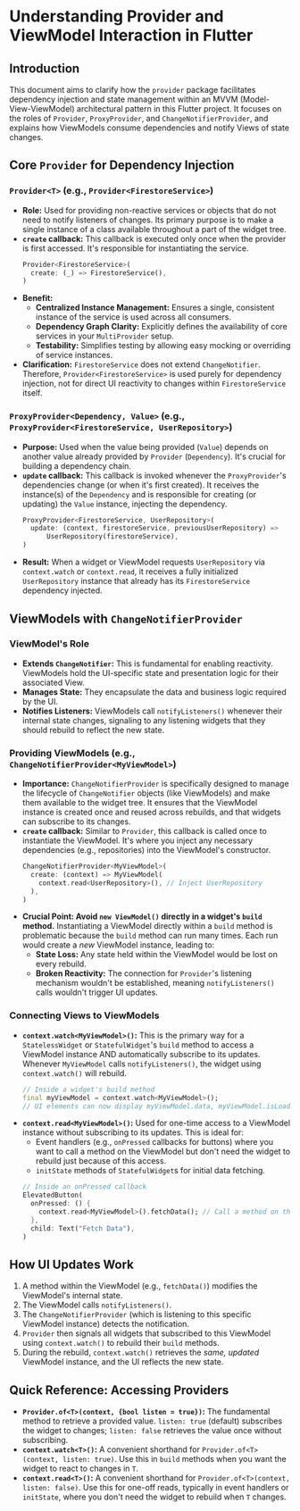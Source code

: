 # Understanding Provider and ViewModel Interaction in Flutter

## Introduction
This document aims to clarify how the `provider` package facilitates dependency injection and state management within an MVVM (Model-View-ViewModel) architectural pattern in this Flutter project. It focuses on the roles of `Provider`, `ProxyProvider`, and `ChangeNotifierProvider`, and explains how ViewModels consume dependencies and notify Views of state changes.

## Core `Provider` for Dependency Injection

### `Provider<T>` (e.g., `Provider<FirestoreService>`)
*   **Role:** Used for providing non-reactive services or objects that do not need to notify listeners of changes. Its primary purpose is to make a single instance of a class available throughout a part of the widget tree.
*   **`create` callback:** This callback is executed only once when the provider is first accessed. It's responsible for instantiating the service.
    ```dart
    Provider<FirestoreService>(
      create: (_) => FirestoreService(),
    )
    ```
*   **Benefit:**
    *   **Centralized Instance Management:** Ensures a single, consistent instance of the service is used across all consumers.
    *   **Dependency Graph Clarity:** Explicitly defines the availability of core services in your `MultiProvider` setup.
    *   **Testability:** Simplifies testing by allowing easy mocking or overriding of service instances.
*   **Clarification:** `FirestoreService` does not extend `ChangeNotifier`. Therefore, `Provider<FirestoreService>` is used purely for dependency injection, not for direct UI reactivity to changes within `FirestoreService` itself.

### `ProxyProvider<Dependency, Value>` (e.g., `ProxyProvider<FirestoreService, UserRepository>`)
*   **Purpose:** Used when the value being provided (`Value`) depends on another value already provided by `Provider` (`Dependency`). It's crucial for building a dependency chain.
*   **`update` callback:** This callback is invoked whenever the `ProxyProvider`'s dependencies change (or when it's first created). It receives the instance(s) of the `Dependency` and is responsible for creating (or updating) the `Value` instance, injecting the dependency.
    ```dart
    ProxyProvider<FirestoreService, UserRepository>(
      update: (context, firestoreService, previousUserRepository) =>
          UserRepository(firestoreService),
    )
    ```
*   **Result:** When a widget or ViewModel requests `UserRepository` via `context.watch` or `context.read`, it receives a fully initialized `UserRepository` instance that already has its `FirestoreService` dependency injected.

## ViewModels with `ChangeNotifierProvider`

### ViewModel's Role
*   **Extends `ChangeNotifier`:** This is fundamental for enabling reactivity. ViewModels hold the UI-specific state and presentation logic for their associated View.
*   **Manages State:** They encapsulate the data and business logic required by the UI.
*   **Notifies Listeners:** ViewModels call `notifyListeners()` whenever their internal state changes, signaling to any listening widgets that they should rebuild to reflect the new state.

### Providing ViewModels (e.g., `ChangeNotifierProvider<MyViewModel>`)
*   **Importance:** `ChangeNotifierProvider` is specifically designed to manage the lifecycle of `ChangeNotifier` objects (like ViewModels) and make them available to the widget tree. It ensures that the ViewModel instance is created once and reused across rebuilds, and that widgets can subscribe to its changes.
*   **`create` callback:** Similar to `Provider`, this callback is called once to instantiate the ViewModel. It's where you inject any necessary dependencies (e.g., repositories) into the ViewModel's constructor.
    ```dart
    ChangeNotifierProvider<MyViewModel>(
      create: (context) => MyViewModel(
        context.read<UserRepository>(), // Inject UserRepository
      ),
    )
    ```
*   **Crucial Point: Avoid `new ViewModel()` directly in a widget's `build` method.**
    Instantiating a ViewModel directly within a `build` method is problematic because the `build` method can run many times. Each run would create a *new* ViewModel instance, leading to:
    *   **State Loss:** Any state held within the ViewModel would be lost on every rebuild.
    *   **Broken Reactivity:** The connection for `Provider`'s listening mechanism wouldn't be established, meaning `notifyListeners()` calls wouldn't trigger UI updates.

### Connecting Views to ViewModels
*   **`context.watch<MyViewModel>()`:** This is the primary way for a `StatelessWidget` or `StatefulWidget`'s `build` method to access a ViewModel instance AND automatically subscribe to its updates. Whenever `MyViewModel` calls `notifyListeners()`, the widget using `context.watch()` will rebuild.
    ```dart
    // Inside a widget's build method
    final myViewModel = context.watch<MyViewModel>();
    // UI elements can now display myViewModel.data, myViewModel.isLoading, etc.
    ```
*   **`context.read<MyViewModel>()`:** Used for one-time access to a ViewModel instance without subscribing to its updates. This is ideal for:
    *   Event handlers (e.g., `onPressed` callbacks for buttons) where you want to call a method on the ViewModel but don't need the widget to rebuild just because of this access.
    *   `initState` methods of `StatefulWidget`s for initial data fetching.
    ```dart
    // Inside an onPressed callback
    ElevatedButton(
      onPressed: () {
        context.read<MyViewModel>().fetchData(); // Call a method on the ViewModel
      },
      child: Text("Fetch Data"),
    )
    ```

## How UI Updates Work
1.  A method within the ViewModel (e.g., `fetchData()`) modifies the ViewModel's internal state.
2.  The ViewModel calls `notifyListeners()`.
3.  The `ChangeNotifierProvider` (which is listening to this specific ViewModel instance) detects the notification.
4.  `Provider` then signals all widgets that subscribed to this ViewModel using `context.watch()` to rebuild their `build` methods.
5.  During the rebuild, `context.watch()` retrieves the *same, updated* ViewModel instance, and the UI reflects the new state.

## Quick Reference: Accessing Providers
*   **`Provider.of<T>(context, {bool listen = true})`:** The fundamental method to retrieve a provided value. `listen: true` (default) subscribes the widget to changes; `listen: false` retrieves the value once without subscribing.
*   **`context.watch<T>()`:** A convenient shorthand for `Provider.of<T>(context, listen: true)`. Use this in `build` methods when you want the widget to react to changes in `T`.
*   **`context.read<T>()`:** A convenient shorthand for `Provider.of<T>(context, listen: false)`. Use this for one-off reads, typically in event handlers or `initState`, where you don't need the widget to rebuild when `T` changes.
